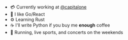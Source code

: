 * 💳 Currently working at [@capitalone](https://github.com/capitalone)
* 🤘 I like Go/React
* ⚙️ Learning Rust
* ☕ I'll write Python if you buy me **enough** coffee
* 🦩 Running, live sports, and concerts on the weekends